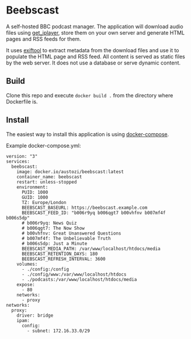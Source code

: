 # Beebscast

A self-hosted BBC podcast manager. The application will download audio files using [get_iplayer](https://get-iplayer.github.io/get_iplayer/), store them on your own server and generate HTML pages and RSS feeds for them. 

It uses [exiftool](https://www.exiftool.org/) to extract metadata from the download files and use it to populate the HTML page and RSS feed. All content is served as static files by the web server. It does not use a database or serve dynamic content.

## Build

Clone this repo and execute `docker build .` from the directory where Dockerfile is.

## Install

The easiest way to install this application is using [docker-compose](https://docs.docker.com/compose/).

Example docker-compose.yml:

```
version: "3"
services:
  beebscast:
    image: docker.io/austozi/beebscast:latest
    container_name: beebscast
    restart: unless-stopped
    environment:
      PUID: 1000
      GUID: 1000
      TZ: Europe/London
      BEEBSCAST_BASEURL: https://beebscast.example.com
      BEEBSCAST_FEED_ID: "b006r9yq b006qgt7 b00vhfnv b007mf4f b006s5dp"
      # b006r9yq: News Quiz
      # b006qgt7: The Now Show
      # b00vhfnv: Great Unanswered Questions
      # b007mf4f: The Unbelievable Truth
      # b006s5dp: Just a Minute
      BEEBSCAST_MEDIA_PATH: /var/www/localhost/htdocs/media
      BEEBSCAST_RETENTION_DAYS: 180
      BEEBSCAST_REFRESH_INTERVAL: 3600
    volumes:
      - ./config:/config
      - ./config/www:/var/www/localhost/htdocs
      - ./podcasts:/var/www/localhost/htdocs/media
    expose:
      - 80
    networks:
      - proxy
networks:
  proxy:
    driver: bridge
    ipam:
      config:
        - subnet: 172.16.33.0/29
```
